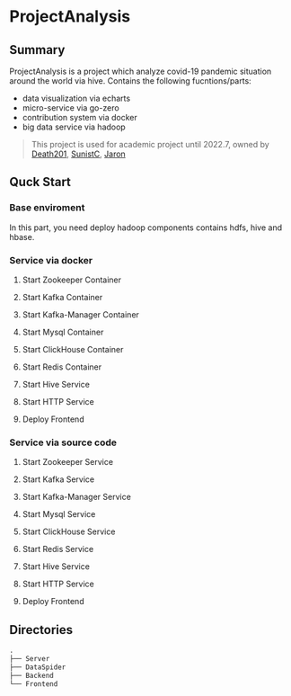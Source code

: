 # ProjectAnalysis

## Summary

ProjectAnalysis is a project which analyze covid-19 pandemic situation around the world via hive. Contains the following fucntions/parts: 

+ data visualization via echarts
+ micro-service via go-zero 
+ contribution system via docker
+ big data service via hadoop

> This project is used for academic project until 2022.7, owned by [Death201](https://github.com/Death201), [SunistC](https://github.com/sunist-c), [Jaron](https://github.com/Jaron-Jiang)

## Quck Start

### Base enviroment

In this part, you need deploy hadoop components contains hdfs, hive and hbase.

### Service via docker

1. Start Zookeeper Container

2. Start Kafka Container

3. Start Kafka-Manager Container

4. Start Mysql Container

5. Start ClickHouse Container

6. Start Redis Container

7. Start Hive Service

8. Start HTTP Service

9. Deploy Frontend

### Service via source code

1. Start Zookeeper Service

2. Start Kafka Service

3. Start Kafka-Manager Service

4. Start Mysql Service

5. Start ClickHouse Service

6. Start Redis Service

7. Start Hive Service

8. Start HTTP Service

9. Deploy Frontend

## Directories

```txt
.
├── Server
├── DataSpider
├── Backend
└── Frontend
```